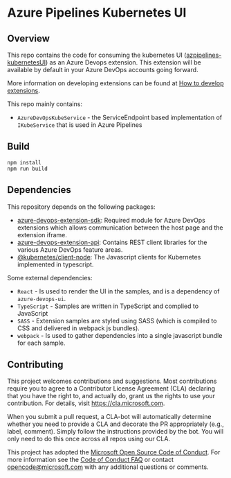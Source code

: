 
# Azure Pipelines Kubernetes UI

## Overview

This repo contains the code for consuming the kubernetes UI ([azpipelines-kubernetesUI](https://github.com/Microsoft/azpipelines-kubernetesUI)) as an Azure Devops extension. This extension will be available by default in your Azure DevOps accounts going forward.

More information on developing extensions can be found at [How to develop extensions](https://docs.microsoft.com/en-us/azure/devops/extend/overview?view=vsts).

This repo mainly contains:
- `AzureDevOpsKubeService` - the ServiceEndpoint based implementation of `IKubeService` that is used in Azure Pipelines

## Build

    npm install
    npm run build

## Dependencies

This repository depends on the following packages:

- [azure-devops-extension-sdk](https://github.com/Microsoft/azure-devops-extension-sdk): Required module for Azure DevOps extensions which allows communication between the host page and the extension iframe.
- [azure-devops-extension-api](https://github.com/Microsoft/azure-devops-extension-api): Contains REST client libraries for the various Azure DevOps feature areas.
- [@kubernetes/client-node](https://github.com/kubernetes-client/javascript): The Javascript clients for Kubernetes implemented in typescript.

Some external dependencies:
- `React` - Is used to render the UI in the samples, and is a dependency of `azure-devops-ui`.
- `TypeScript` - Samples are written in TypeScript and complied to JavaScript
- `SASS` - Extension samples are styled using SASS (which is compiled to CSS and delivered in webpack js bundles).
- `webpack` - Is used to gather dependencies into a single javascript bundle for each sample.

## Contributing

This project welcomes contributions and suggestions.  Most contributions require you to agree to a
Contributor License Agreement (CLA) declaring that you have the right to, and actually do, grant us
the rights to use your contribution. For details, visit https://cla.microsoft.com.

When you submit a pull request, a CLA-bot will automatically determine whether you need to provide
a CLA and decorate the PR appropriately (e.g., label, comment). Simply follow the instructions
provided by the bot. You will only need to do this once across all repos using our CLA.

This project has adopted the [Microsoft Open Source Code of Conduct](https://opensource.microsoft.com/codeofconduct/).
For more information see the [Code of Conduct FAQ](https://opensource.microsoft.com/codeofconduct/faq/) or
contact [opencode@microsoft.com](mailto:opencode@microsoft.com) with any additional questions or comments.
